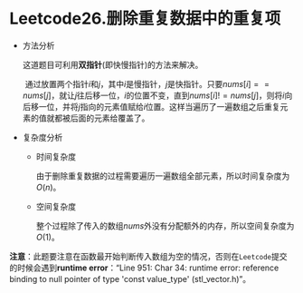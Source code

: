 # Leetcode26.删除重复数据中的重复项

- 方法分析

  这道题目可利用**双指针**(即快慢指针)的方法来解决。

  ​	通过放置两个指针$i$和$j$，其中$i$是慢指针，$j$是快指针。只要$nums[i] == nums[j]$，就让$j$往后移一位，$i$的位置不变，直到$nums[i]!=nums[j]$，则将$i$向后移一位，并将$j$指向的元素值赋给$i$位置。这样当遍历了一遍数组之后重复元素的值就都被后面的元素给覆盖了。

- 复杂度分析

  - 时间复杂度

    由于删除重复数据的过程需要遍历一遍数组全部元素，所以时间复杂度为$O(n)$。

  - 空间复杂度

    整个过程除了传入的数组$nums$外没有分配额外的内存，所以空间复杂度为$O(1)$。

**注意**：此题要注意在函数最开始判断传入数组为空的情况，否则在`Leetcode`提交的时候会遇到**runtime error**：“Line 951: Char 34: runtime error: reference binding to null pointer of type 'const value_type' (stl_vector.h)”。